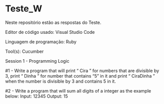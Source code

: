 # Teste_W
Neste repositório estão as respostas do Teste.

Editor de código usado: Visual Studio Code

Linguagem de programação: Ruby

Tool(s): Cucumber


Session 1 - Programming Logic

#1 - Write a program that will print “ Cira ” for numbers that are divisible by 3, print “ Dinha ” for number
that contains “5” in it and print “ CiraDinha ” when the number is divisible by 3 and contains 5 in it.

#2 - Write a program that will sum all digits of a integer as the example below:
Input: 12345
Output: 15

